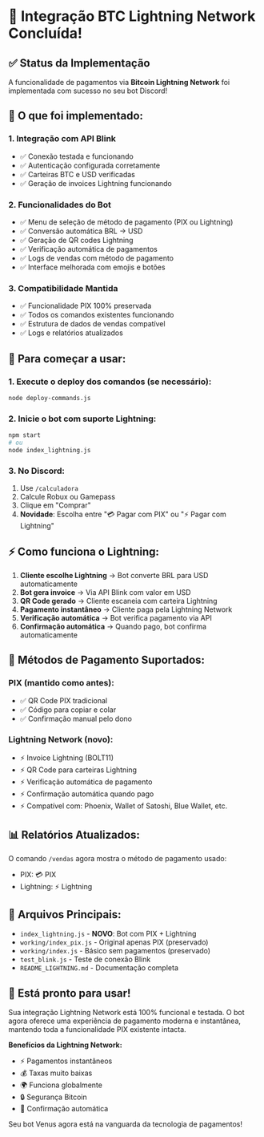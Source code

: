 # 🎉 Integração BTC Lightning Network Concluída!

## ✅ Status da Implementação

A funcionalidade de pagamentos via **Bitcoin Lightning Network** foi implementada com sucesso no seu bot Discord! 

## 🔧 O que foi implementado:

### 1. **Integração com API Blink**
- ✅ Conexão testada e funcionando
- ✅ Autenticação configurada corretamente  
- ✅ Carteiras BTC e USD verificadas
- ✅ Geração de invoices Lightning funcionando

### 2. **Funcionalidades do Bot**
- ✅ Menu de seleção de método de pagamento (PIX ou Lightning)
- ✅ Conversão automática BRL → USD
- ✅ Geração de QR codes Lightning
- ✅ Verificação automática de pagamentos
- ✅ Logs de vendas com método de pagamento
- ✅ Interface melhorada com emojis e botões

### 3. **Compatibilidade Mantida**
- ✅ Funcionalidade PIX 100% preservada
- ✅ Todos os comandos existentes funcionando
- ✅ Estrutura de dados de vendas compatível
- ✅ Logs e relatórios atualizados

## 🚀 Para começar a usar:

### 1. Execute o deploy dos comandos (se necessário):
```bash
node deploy-commands.js
```

### 2. Inicie o bot com suporte Lightning:
```bash
npm start
# ou
node index_lightning.js
```

### 3. No Discord:
1. Use `/calculadora` 
2. Calcule Robux ou Gamepass
3. Clique em "Comprar"
4. **Novidade**: Escolha entre "💳 Pagar com PIX" ou "⚡ Pagar com Lightning"

## ⚡ Como funciona o Lightning:

1. **Cliente escolhe Lightning** → Bot converte BRL para USD automaticamente
2. **Bot gera invoice** → Via API Blink com valor em USD  
3. **QR Code gerado** → Cliente escaneia com carteira Lightning
4. **Pagamento instantâneo** → Cliente paga pela Lightning Network
5. **Verificação automática** → Bot verifica pagamento via API
6. **Confirmação automática** → Quando pago, bot confirma automaticamente

## 🎯 Métodos de Pagamento Suportados:

### PIX (mantido como antes):
- ✅ QR Code PIX tradicional
- ✅ Código para copiar e colar
- ✅ Confirmação manual pelo dono

### Lightning Network (novo):
- ⚡ Invoice Lightning (BOLT11)
- ⚡ QR Code para carteiras Lightning  
- ⚡ Verificação automática de pagamento
- ⚡ Confirmação automática quando pago
- ⚡ Compatível com: Phoenix, Wallet of Satoshi, Blue Wallet, etc.

## 📊 Relatórios Atualizados:

O comando `/vendas` agora mostra o método de pagamento usado:
- PIX: 💳 PIX
- Lightning: ⚡ Lightning

## 🔧 Arquivos Principais:

- `index_lightning.js` - **NOVO**: Bot com PIX + Lightning
- `working/index_pix.js` - Original apenas PIX (preservado)
- `working/index.js` - Básico sem pagamentos (preservado)
- `test_blink.js` - Teste de conexão Blink
- `README_LIGHTNING.md` - Documentação completa

## 🎉 Está pronto para usar!

Sua integração Lightning Network está 100% funcional e testada. O bot agora oferece uma experiência de pagamento moderna e instantânea, mantendo toda a funcionalidade PIX existente intacta.

**Benefícios da Lightning Network:**
- ⚡ Pagamentos instantâneos
- 💰 Taxas muito baixas  
- 🌍 Funciona globalmente
- 🔒 Segurança Bitcoin
- 🤖 Confirmação automática

Seu bot Venus agora está na vanguarda da tecnologia de pagamentos!
